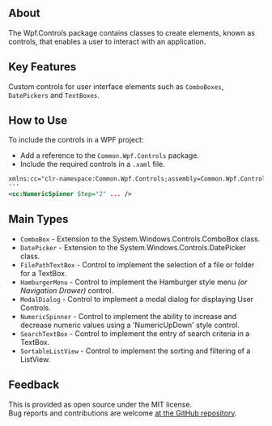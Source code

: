 ## About
The Wpf.Controls package contains classes to create elements, known as controls, that enables a user to interact with an application.

## Key Features
Custom controls for user interface elements such as `ComboBoxes`, `DatePickers` and `TextBoxes`.

## How to Use
To include the controls in a WPF project:
- Add a reference to the `Common.Wpf.Controls` package.
- Include the required controls in a `.xaml` file.

```xml
xmlns:cc="clr-namespace:Common.Wpf.Controls;assembly=Common.Wpf.Controls"
'''
<cc:NumericSpinner Step="2" ... />
```

## Main Types
- `ComboBox` - Extension to the System.Windows.Controls.ComboBox class.
- `DatePicker` - Extension to the System.Windows.Controls.DatePicker class.
- `FilePathTextBox` - Control to implement the selection of a file or folder for a TextBox.
- `HamburgerMenu` - Control to implement the Hamburger style menu _(or Navigation Drawer)_ control.
- `ModalDialog` - Control to implement a modal dialog for displaying User Controls.
- `NumericSpinner` - Control to implement the ability to increase and decrease numeric values using a 'NumericUpDown' style control.
- `SearchTextBox` - Control to implement the entry of search criteria in a TextBox.
- `SortableListView` - Control to implement the sorting and filtering of a ListView.

## Feedback
This is provided as open source under the MIT license.\
Bug reports and contributions are welcome [at the GitHub repository](https://github.com/KevinDHeath/MyProjects).